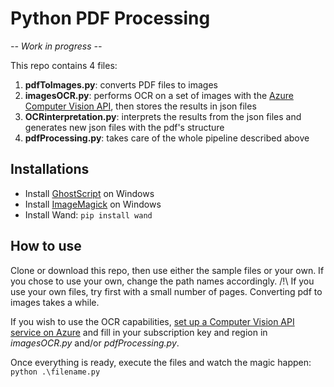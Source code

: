 # Python PDF Processing

*-- Work in progress --* 


This repo contains 4 files:
1. **pdfToImages.py**: converts PDF files to images
2. **imagesOCR.py**: performs OCR on a set of images with the [Azure Computer Vision API](https://azure.microsoft.com/en-en/services/cognitive-services/computer-vision/#text), then stores the results in json files
3. **OCRinterpretation.py**: interprets the results from the json files and generates new json files with the pdf's structure
4. **pdfProcessing.py**: takes care of the whole pipeline described above

## Installations

- Install [GhostScript](https://www.ghostscript.com/download/gsdnld.html) on Windows
- Install [ImageMagick](https://imagemagick.org/script/download.php#windows) on Windows
- Install Wand: `pip install wand`

## How to use

Clone or download this repo, then use either the sample files or your own. If you chose to use your own, change the path names accordingly.
/!\ If you use your own files, try first with a small number of pages. Converting pdf to images takes a while.

If you wish to use the OCR capabilities, [set up a Computer Vision API service on Azure](https://ms.portal.azure.com/?l=en.en-us#create/Microsoft.CognitiveServicesComputerVision) and fill in your subscription key and region in *imagesOCR.py* and/or *pdfProcessing.py*. 

Once everything is ready, execute the files and watch the magic happen: 
`python .\filename.py`
